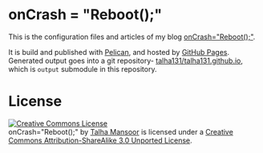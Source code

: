# onCrash = "Reboot();"

This is the configuration files and articles of my blog [onCrash="Reboot();"](http://oncrashreboot.com/).

It is build and published with [Pelican](http://docs.getpelican.com/), and hosted by [GitHub Pages](http://pages.github.com/). Generated output goes into a git repository- [talha131/talha131.github.io](https://github.com/talha131/talha131.github.io#talha131githubio), which is `output` submodule in this repository.

# License

<a rel="license" href="http://creativecommons.org/licenses/by-sa/3.0/deed.en_US"><img alt="Creative Commons License" style="border-width:0" src="http://i.creativecommons.org/l/by-sa/3.0/88x31.png" /></a><br /><span xmlns:dct="http://purl.org/dc/terms/" property="dct:title">onCrash="Reboot();"</span> by <a xmlns:cc="http://creativecommons.org/ns#" href="http://oncrashreboot.com" property="cc:attributionName" rel="cc:attributionURL">Talha Mansoor</a> is licensed under a <a rel="license" href="http://creativecommons.org/licenses/by-sa/3.0/deed.en_US">Creative Commons Attribution-ShareAlike 3.0 Unported License</a>.

